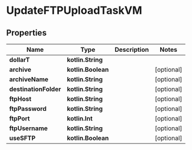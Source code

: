 
# UpdateFTPUploadTaskVM

## Properties
Name | Type | Description | Notes
------------ | ------------- | ------------- | -------------
**dollarT** | **kotlin.String** |  | 
**archive** | **kotlin.Boolean** |  |  [optional]
**archiveName** | **kotlin.String** |  |  [optional]
**destinationFolder** | **kotlin.String** |  |  [optional]
**ftpHost** | **kotlin.String** |  |  [optional]
**ftpPassword** | **kotlin.String** |  |  [optional]
**ftpPort** | **kotlin.Int** |  |  [optional]
**ftpUsername** | **kotlin.String** |  |  [optional]
**useSFTP** | **kotlin.Boolean** |  |  [optional]



